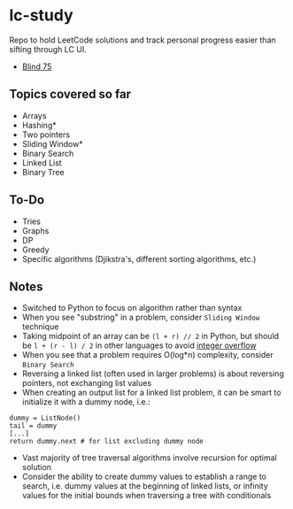 # lc-study
Repo to hold LeetCode solutions and track personal progress easier than sifting through LC UI.

- [Blind 75](https://leetcode.com/discuss/general-discussion/460599/blind-75-leetcode-questions)

## Topics covered so far

- Arrays
- Hashing*
- Two pointers
- Sliding Window*
- Binary Search
- Linked List
- Binary Tree

## To-Do

- Tries
- Graphs
- DP
- Greedy
- Specific algorithms (Djikstra's, different sorting algorithms, etc.)

## Notes

- Switched to Python to focus on algorithm rather than syntax
- When you see "substring" in a problem, consider `Sliding Window` technique
- Taking midpoint of an array can be `(l + r) // 2` in Python, but should be `l + (r - l) / 2` in other languages to avoid [integer overflow](https://en.wikipedia.org/wiki/Integer_overflow)
- When you see that a problem requires O(log*n) complexity, consider `Binary Search`
- Reversing a linked list (often used in larger problems) is about reversing pointers, not exchanging list values
- When creating an output list for a linked list problem, it can be smart to initialize it with a dummy node, i.e.:
```
dummy = ListNode()
tail = dummy
[...]
return dummy.next # for list excluding dummy node
```
- Vast majority of tree traversal algorithms involve recursion for optimal solution
- Consider the ability to create dummy values to establish a range to search, i.e. dummy values at the beginning of linked lists, or infinity values for the initial bounds when traversing a tree with conditionals